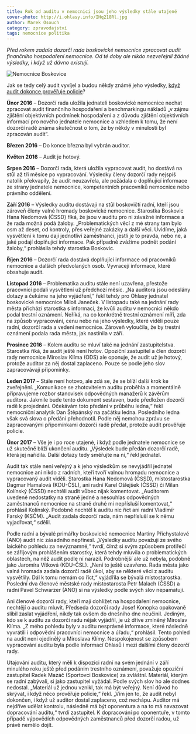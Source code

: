 ```yaml
---
title: Rok od auditu v nemocnici jsou jeho výsledky stále utajené
cover-photo: http://i.ohlasy.info/IHq218Rl.jpg
author: Marek Osouch
category: zpravodajství
tags: nemocnice politika
---
```


*Před rokem zadala dozorčí rada boskovické nemocnice zpracovat audit finančního hospodaření nemocnice. Od té doby ale nikdo nezveřejnil žádné výsledky, i když už dávno existují.*

<img src="http://i.ohlasy.info/IHq218R.jpg" alt="Nemocnice Boskovice" class="img-responsive img-popup" data-author="Tomáš Znamenáček">

Jak se tedy celý audit vyvíjel a budou někdy známé jeho výsledky, [když audit dokonce prověřuje policie](http://www.ohlasy.info/clanky/2016/12/dalsi-trestni-oznameni.html)?

**Únor 2016** – Dozorčí rada uložila jednateli boskovické nemocnice nechat zpracovat audit finančního hospodaření a benchmarkingu nákladů „v zájmu zjištění objektivních podmínek hospodaření a z důvodu zjištění objektivních informací pro nového jednatele nemocnice a vzhledem k tomu, že není dozorčí radě známa skutečnost o tom, že by někdy v minulosti byl zpracován audit“.

**Březen 2016** – Do konce března byl vybrán auditor.

**Květen 2016** – Audit je hotový.

**Srpen 2016** – Dozorčí rada, která uložila vypracovat audit, ho dostává na stůl až tři měsíce po vypracování. Výsledky členy dozorčí rady nejspíš natolik překvapily, že audit neuzavřela, ale požádala o doplňující informace ze strany jednatele nemocnice, kompetentních pracovníků nemocnice nebo právního oddělení.

**Září 2016** – Výsledky auditu dostávají na stůl boskovičtí radní, kteří jsou zároveň členy valné hromady boskovické nemocnice. Starostka Boskovic Hana Nedomová (ČSSD) říká, že jsou v auditu pro ni závažné informace a že rada možná podá žaloby. „Problematických věcí z mé strany tam bylo osm až deset, od kontroly, přes veřejné zakázky a další věci. Uvidíme, jaká vysvětlení k tomu dají jednotliví zaměstnanci, jestli je to pravda, nebo ne, a jaké podají doplňující informace. Pak případně zvážíme podnět podání žaloby,“ prohlásila tehdy starostka Boskovic.

**Říjen 2016** – Dozorčí rada dostává doplňující informace od pracovníků nemocnice a dalších předvolaných osob. Vyvracejí informace, které obsahuje audit.

**Listopad 2016** – Problematika auditu stále není uzavřena, přestože pracovníci podali vysvětlení už předchozí měsíc. „Na auditora jsou odeslány dotazy a čekáme na jeho vyjádření,“ řekl tehdy pro Ohlasy jednatel boskovické nemocnice Miloš Janeček. V listopadu také na jednání rady města přichází starostka s informací, že kvůli auditu v nemocnici někdo podal trestní oznámení. Neříká, na co konkrétně trestní oznámení míří, zda na způsob vypracování, cenu nebo na jeho výsledky, které viděli pouze radní, dozorčí rada a vedení nemocnice. Zároveň vyloučila, že by trestní oznámení podala rada města, jak nastínila v září.

**Prosinec 2016** – Kolem auditu se mluví také na jednání zastupitelstva. Starostka říká, že audit ještě není hotov. Opoziční zastupitel a člen dozorčí rady nemocnice Miroslav Klíma (ODS) ale oponuje, že audit už je hotový, protože auditor za něj dostal zaplaceno. Pouze se podle jeho slov zapracovávají připomínky.

**Leden 2017** – Stále není hotovo, ale zdá se, že se blíží další krok ke zveřejnění. „Komunikace se zhotovitelem auditu proběhla a momentálně připravujeme rozbor stanovisek odpovědných manažerů k závěrům auditora. Jakmile bude tento dokument sestaven, bude předložen dozorčí radě k projednání. Očekávám toto předání v průběhu ledna,“ řekl nemocniční analytik Dan Štěpánský na začátku ledna. Posledního ledna však svá slova o předání přehodnotil. Podle něj nemohou zprávu se zapracovanými připomínkami dozorčí radě předat, protože audit prověřuje policie.

**Únor 2017** – Vše je i po roce utajené, i když podle jednatele nemocnice se už skutečně blíží ukončení auditu. „Výsledek bude předán dozorčí radě, která jej nařídila. Další dotazy tedy směřujte na ni,“ řekl jednatel.

Audit tak stále není veřejný a k jeho výsledkům se nevyjádřil jednatel nemocnice ani nikdo z radních, kteří tvoří valnou hromadu nemocnice a vypracovaný audit viděli. Starostka Hana Nedomová (ČSSD), místostarostka Dagmar Hamalová (KDU-ČSL), ani radní Karel Ošlejšek (ČSSD) či Milan Kolínský (ČSSD) nechtěli audit vůbec nijak komentovat. „Auditorem uvedené nedostatky na straně jedné a nesouhlas odpovědných zaměstnanců nemocnice na straně druhé mi nepřísluší komentovat,“ prohlásil Kolínský. Podobně nechtěl k auditu nic říct ani radní Vladimír Farský (KSČM). „Audit zadala dozorčí rada, nám nepřísluší se k němu vyjadřovat,“ sdělil.

Podle radní a bývalé primářky boskovické nemocnice Martiny Přichystalové (ANO) audit nic zásadního nepřinesl. „Výsledky auditu považuji ze svého laického pohledu za nevýznamné,“ tvrdí, čímž si svým způsobem protiřečí se zářijovým prohlášením starostky, která tehdy mluvila o problematických oblastech, na něž audit podle ní narazil. Podrobnější ale už nebyla, podobně jako Jaromíra Vítková (KDU-ČSL). „Není to ještě uzavřeno. Rada města jako valná hromada zadala dozorčí radě úkol, aby se některé věci z auditu vysvětlily. Dál k tomu nemám co říct,“ vyjádřila se bývalá místostarostka. Poslední dva členové městské rady místostarosta Petr Malach (ČSSD) a radní Pavel Schwarzer (ANO) si na výsledky podle svých slov nepamatují.

Ani členové dozorčí rady, kteří mají dohlížet na hospodaření nemocnice, nechtějí o auditu mluvit. Předseda dozorčí rady Josef Konopka opakovaně slíbil zaslat vyjádření, nikdy tak ovšem do dnešního dne neučinil. Jediným, kdo se k auditu za dozorčí radu nějak vyjádřil, je už dříve zmíněný Miroslav Klíma. „Z mého pohledu byly v auditu nesprávné informace, které následně vyvrátili i odpovědní pracovníci nemocnice a úřadu,“ prohlásil. Tento pohled na audit není ojedinělý u Miroslava Klímy. Nespokojenost se způsobem vypracování auditu byla podle informací Ohlasů i mezi dalšími členy dozorčí rady. 

Utajování auditu, který měli k dispozici radní na svém jednání v září minulého roku ještě před podáním trestního oznámení, považuje opoziční zastupitel Radek Mazáč (Sportovci Boskovice) za zvláštní. Materiál, kterým se radní zabývali, si jako zastupitel vyžádal. Podle svých slov ho ale dodnes nedostal. „Materiál už jednou vznikl, tak má být veřejný. Není důvod ho skrývat, i když něco prověřuje policie,“ řekl. „Vím jen to, že audit nebyl dokončen, i když už auditor dostal zaplaceno, což nechápu. Auditor má nejdříve udělat kontrolu, následně má být oponentura a na to má navazovat dopracování auditu,“ tvrdí zastupitel. K dopracování po oponentuře, v tomto případě výpovědích odpovědných zaměstnanců před dozorčí radou, už právě nemělo dojít. 
